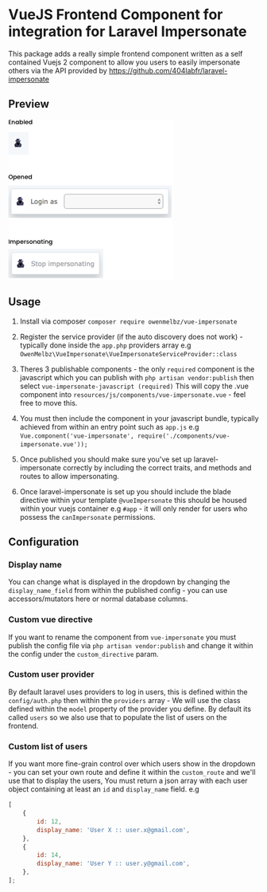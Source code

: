 # VueJS Frontend Component for integration for Laravel Impersonate

This package adds a really simple frontend component written as a self contained Vuejs 2 component to allow you users to easily impersonate others via the API provided by https://github.com/404labfr/laravel-impersonate

## Preview

![Preview](/docs/preview.jpg)

## Usage

1. Install via composer `composer require owenmelbz/vue-impersonate`

2. Register the service provider (if the auto discovery does not work) - typically done inside the `app.php` providers array e.g `OwenMelbz\VueImpersonate\VueImpersonateServiceProvider::class`

3. Theres 3 publishable components - the only `required` component is the javascript which you can publish with `php artisan vendor:publish` then select `vue-impersonate-javascript (required)` This will copy the .vue component into `resources/js/components/vue-impersonate.vue` - feel free to move this.

4. You must then include the component in your javascript bundle, typically achieved from within an entry point such as `app.js` e.g `Vue.component('vue-impersonate', require('./components/vue-impersonate.vue'));`

5. Once published you should make sure you've set up laravel-impersonate correctly by including the correct traits, and methods and routes to allow impersonating.

6. Once laravel-impersonate is set up you should include the blade directive within your template `@vueImpersonate` this should be housed within your vuejs container e.g `#app` - it will only render for users who possess the `canImpersonate` permissions.

## Configuration

### Display name

You can change what is displayed in the dropdown by changing the `display_name_field` from within the published config - you can use accessors/mutators here or normal database columns.

### Custom vue directive

If you want to rename the component from `vue-impersonate` you must publish the config file via `php artisan vendor:publish` and change it within the config under the `custom_directive` param.

### Custom user provider

By default laravel uses providers to log in users, this is defined within the `config/auth.php` then within the `providers` array - We will use the class defined within the `model` property of the provider you define. By default its called `users` so we also use that to populate the list of users on the frontend.

### Custom list of users

If you want more fine-grain control over which users show in the dropdown - you can set your own route and define it within the `custom_route` and we'll use that to display the users, You must return a json array with each user object containing at least an `id` and `display_name` field. e.g

```js
[
    {
        id: 12,
        display_name: 'User X :: user.x@gmail.com',
    },
    {
        id: 14,
        display_name: 'User Y :: user.y@gmail.com',
    },
];
```
